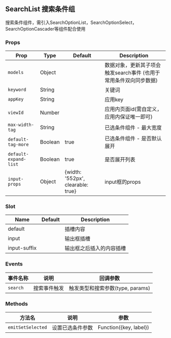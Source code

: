 ## SearchList 搜索条件组

搜索条件组件，需引入SearchOptionList，SearchOptionSelect，SearchOptionCascader等组件配合使用

### Props

| Prop | Type | Default | Description |
|---|---|---|---|
| `models` | Object | | 数据对象，更新其子项会触发search事件 (也用于常用条件双向同步数据) |
| `keyword` | String | | 关键词 |
| `appKey` | String | | 应用key |
| `viewId` | Number | | 应用内页面id(需自定义，应用内保证唯一即可) |
| `max-width-tag` | String | | 已选条件组件 - 最大宽度 |
| `default-tag-more` | Boolean | true | 已选条件组件 - 是否默认展开 |
| `default-expand-list` | Boolean | true | 是否展开列表 |
| `input-props` | Object | {width: '552px', clearable: true} | input框的props |

### Slot

| Name | Default | Description |
|---|---|---|
| default | | 插槽内容 |
| input | | 输出框插槽 |
| input-suffix | | 输出框之后插入的内容插槽 |

### Events

| 事件名称 | 说明 | 回调参数 |
|---|---|---|
| `search` | 搜索事件触发 | 触发类型和搜索参数(type, params) |

### Methods

| 方法名 | 说明 | 参数 |
|---|---|---|
| `emitSetSelected` | 设置已选条件参数 | Function({key, label}) |
